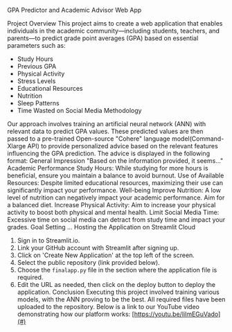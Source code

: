 GPA Predictor and Academic Advisor Web App

Project Overview
This project aims to create a web application that enables individuals in the academic community—including students, teachers, and parents—to predict grade point averages (GPA) based on essential parameters such as:
- Study Hours
- Previous GPA
- Physical Activity
- Stress Levels
- Educational Resources
- Nutrition
- Sleep Patterns
- Time Wasted on Social Media
Methodology

Our approach involves training an artificial neural network (ANN) with relevant data to predict GPA values. These predicted values are then passed to a pre-trained Open-source "Cohere" language model(Command-Xlarge API) to provide personalized advice based on the relevant features influencing the GPA prediction. The advice is displayed in the following format:
General Impression
"Based on the information provided, it seems..."
Academic Performance
Study Hours: While studying for more hours is beneficial, ensure you maintain a balance to avoid burnout.
Use of Available Resources: Despite limited educational resources, maximizing their use can significantly impact your performance.
Well-being
Improve Nutrition: A low level of nutrition can negatively impact your academic performance. Aim for a balanced diet.
Increase Physical Activity: Aim to increase your physical activity to boost both physical and mental health.
Limit Social Media Time: Excessive time on social media can detract from study time and impact your grades.
Goal Setting
...
Hosting the Application on Streamlit Cloud
1. Sign in to Streamlit.io.
2. Link your GitHub account with Streamlit after signing up.
3. Click on 'Create New Application' at the top left of the screen.
4. Select the public repository (link provided below).
5. Choose the `finalapp.py` file in the section where the application file is required.
6. Edit the URL as needed, then click on the deploy button to deploy the application.
Conclusion
Executing this project involved training various models, with the ANN proving to be the best. All required files have been uploaded to the repository. Below is a link to our YouTube video demonstrating how our platform works:
[https://youtu.be/IilmEGuVado](#)
